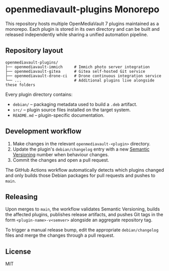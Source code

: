 # openmediavault-plugins Monorepo

This repository hosts multiple OpenMediaVault 7 plugins maintained as a monorepo. Each plugin is stored in its own directory and can be built and released independently while sharing a unified automation pipeline.

## Repository layout

```
openmediavault-plugins/
├── openmediavault-immich     # Immich photo server integration
├── openmediavault-gitea      # Gitea self-hosted Git service
├── openmediavault-drone-ci   # Drone continuous integration service
└── ...                       # Additional plugins live alongside these folders
```

Every plugin directory contains:

- `debian/` – packaging metadata used to build a `.deb` artifact.
- `src/` – plugin source files installed on the target system.
- `README.md` – plugin-specific documentation.

## Development workflow

1. Make changes in the relevant `openmediavault-<plugin>` directory.
2. Update the plugin's `debian/changelog` entry with a new [Semantic Versioning](https://semver.org/) number when behaviour changes.
3. Commit the changes and open a pull request.

The GitHub Actions workflow automatically detects which plugins changed and only builds those Debian packages for pull requests and pushes to `main`.

## Releasing

Upon merges to `main`, the workflow validates Semantic Versioning, builds the affected plugins, publishes release artifacts, and pushes Git tags in the form `<plugin-name>-v<semver>` alongside an aggregate repository tag.

To trigger a manual release bump, edit the appropriate `debian/changelog` files and merge the changes through a pull request.

## License

MIT
